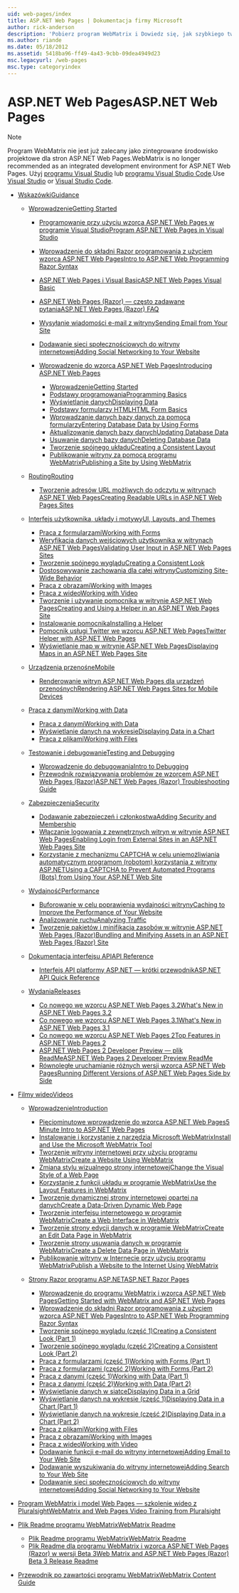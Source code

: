 ```yaml
---
uid: web-pages/index
title: ASP.NET Web Pages | Dokumentacja firmy Microsoft
author: rick-anderson
description: 'Pobierz program WebMatrix i Dowiedz się, jak szybkiego tworzenia stron sieci web w uproszczone sposób łączenia kodu serwera z kodem HTML.'
ms.author: riande
ms.date: 05/18/2012
ms.assetid: 5418ba96-ff49-4a43-9cbb-09dea4949d23
msc.legacyurl: /web-pages
msc.type: categoryindex
---
```

<a name="aspnet-web-pages"></a><span data-ttu-id="975a9-103">ASP.NET Web Pages</span><span class="sxs-lookup"><span data-stu-id="975a9-103">ASP.NET Web Pages</span></span>
====================

> [!NOTE] 
> <span data-ttu-id="975a9-104">Program WebMatrix nie jest już zalecany jako zintegrowane środowisko projektowe dla stron ASP.NET Web Pages.</span><span class="sxs-lookup"><span data-stu-id="975a9-104">WebMatrix is no longer recommended as an integrated development environment for ASP.NET Web Pages.</span></span> <span data-ttu-id="975a9-105">Użyj [programu Visual Studio](xref:aspnet/web-pages/overview/getting-started/program-asp-net-web-pages-in-visual-studio) lub [programu Visual Studio Code](https://code.visualstudio.com/).</span><span class="sxs-lookup"><span data-stu-id="975a9-105">Use [Visual Studio](xref:aspnet/web-pages/overview/getting-started/program-asp-net-web-pages-in-visual-studio) or [Visual Studio Code](https://code.visualstudio.com/).</span></span>

- [<span data-ttu-id="975a9-106">Wskazówki</span><span class="sxs-lookup"><span data-stu-id="975a9-106">Guidance</span></span>](overview/index.md)

    - [<span data-ttu-id="975a9-107">Wprowadzenie</span><span class="sxs-lookup"><span data-stu-id="975a9-107">Getting Started</span></span>](overview/getting-started/index.md)

        - [<span data-ttu-id="975a9-108">Programowanie przy użyciu wzorca ASP.NET Web Pages w programie Visual Studio</span><span class="sxs-lookup"><span data-stu-id="975a9-108">Program ASP.NET Web Pages in Visual Studio</span></span>](overview/getting-started/program-asp-net-web-pages-in-visual-studio.md)
        - [<span data-ttu-id="975a9-109">Wprowadzenie do składni Razor programowania z użyciem wzorca ASP.NET Web Pages</span><span class="sxs-lookup"><span data-stu-id="975a9-109">Intro to ASP.NET Web Programming Razor Syntax</span></span>](overview/getting-started/introducing-razor-syntax-c.md)
        - [<span data-ttu-id="975a9-110">ASP.NET Web Pages i Visual Basic</span><span class="sxs-lookup"><span data-stu-id="975a9-110">ASP.NET Web Pages Visual Basic</span></span>](overview/getting-started/introducing-razor-syntax-vb.md)
        - [<span data-ttu-id="975a9-111">ASP.NET Web Pages (Razor) — często zadawane pytania</span><span class="sxs-lookup"><span data-stu-id="975a9-111">ASP.NET Web Pages (Razor) FAQ</span></span>](overview/getting-started/aspnet-web-pages-razor-faq.md)
        - [<span data-ttu-id="975a9-112">Wysyłanie wiadomości e-mail z witryny</span><span class="sxs-lookup"><span data-stu-id="975a9-112">Sending Email from Your Site</span></span>](overview/getting-started/11-adding-email-to-your-web-site.md)
        - [<span data-ttu-id="975a9-113">Dodawanie sieci społecznościowych do witryny internetowej</span><span class="sxs-lookup"><span data-stu-id="975a9-113">Adding Social Networking to Your Website</span></span>](overview/getting-started/13-adding-social-networking-to-your-web-site.md)
        - [<span data-ttu-id="975a9-114">Wprowadzenie do wzorca ASP.NET Web Pages</span><span class="sxs-lookup"><span data-stu-id="975a9-114">Introducing ASP.NET Web Pages</span></span>](overview/getting-started/introducing-aspnet-web-pages-2/index.md)

            - [<span data-ttu-id="975a9-115">Wprowadzenie</span><span class="sxs-lookup"><span data-stu-id="975a9-115">Getting Started</span></span>](overview/getting-started/introducing-aspnet-web-pages-2/getting-started.md)
            - [<span data-ttu-id="975a9-116">Podstawy programowania</span><span class="sxs-lookup"><span data-stu-id="975a9-116">Programming Basics</span></span>](overview/getting-started/introducing-aspnet-web-pages-2/intro-to-web-pages-programming.md)
            - [<span data-ttu-id="975a9-117">Wyświetlanie danych</span><span class="sxs-lookup"><span data-stu-id="975a9-117">Displaying Data</span></span>](overview/getting-started/introducing-aspnet-web-pages-2/displaying-data.md)
            - [<span data-ttu-id="975a9-118">Podstawy formularzy HTML</span><span class="sxs-lookup"><span data-stu-id="975a9-118">HTML Form Basics</span></span>](overview/getting-started/introducing-aspnet-web-pages-2/form-basics.md)
            - [<span data-ttu-id="975a9-119">Wprowadzanie danych bazy danych za pomocą formularzy</span><span class="sxs-lookup"><span data-stu-id="975a9-119">Entering Database Data by Using Forms</span></span>](overview/getting-started/introducing-aspnet-web-pages-2/entering-data.md)
            - [<span data-ttu-id="975a9-120">Aktualizowanie danych bazy danych</span><span class="sxs-lookup"><span data-stu-id="975a9-120">Updating Database Data</span></span>](overview/getting-started/introducing-aspnet-web-pages-2/updating-data.md)
            - [<span data-ttu-id="975a9-121">Usuwanie danych bazy danych</span><span class="sxs-lookup"><span data-stu-id="975a9-121">Deleting Database Data</span></span>](overview/getting-started/introducing-aspnet-web-pages-2/deleting-data.md)
            - [<span data-ttu-id="975a9-122">Tworzenie spójnego układu</span><span class="sxs-lookup"><span data-stu-id="975a9-122">Creating a Consistent Layout</span></span>](overview/getting-started/introducing-aspnet-web-pages-2/layouts.md)
            - [<span data-ttu-id="975a9-123">Publikowanie witryny za pomocą programu WebMatrix</span><span class="sxs-lookup"><span data-stu-id="975a9-123">Publishing a Site by Using WebMatrix</span></span>](overview/getting-started/introducing-aspnet-web-pages-2/publishing.md)
    - [<span data-ttu-id="975a9-124">Routing</span><span class="sxs-lookup"><span data-stu-id="975a9-124">Routing</span></span>](overview/routing/index.md)

        - [<span data-ttu-id="975a9-125">Tworzenie adresów URL możliwych do odczytu w witrynach ASP.NET Web Pages</span><span class="sxs-lookup"><span data-stu-id="975a9-125">Creating Readable URLs in ASP.NET Web Pages Sites</span></span>](overview/routing/creating-readable-urls-in-aspnet-web-pages-sites.md)
    - [<span data-ttu-id="975a9-126">Interfejs użytkownika, układy i motywy</span><span class="sxs-lookup"><span data-stu-id="975a9-126">UI, Layouts, and Themes</span></span>](overview/ui-layouts-and-themes/index.md)

        - [<span data-ttu-id="975a9-127">Praca z formularzami</span><span class="sxs-lookup"><span data-stu-id="975a9-127">Working with Forms</span></span>](overview/ui-layouts-and-themes/4-working-with-forms.md)
        - [<span data-ttu-id="975a9-128">Weryfikacja danych wejściowych użytkownika w witrynach ASP.NET Web Pages</span><span class="sxs-lookup"><span data-stu-id="975a9-128">Validating User Input in ASP.NET Web Pages Sites</span></span>](overview/ui-layouts-and-themes/validating-user-input-in-aspnet-web-pages-sites.md)
        - [<span data-ttu-id="975a9-129">Tworzenie spójnego wyglądu</span><span class="sxs-lookup"><span data-stu-id="975a9-129">Creating a Consistent Look</span></span>](overview/ui-layouts-and-themes/3-creating-a-consistent-look.md)
        - [<span data-ttu-id="975a9-130">Dostosowywanie zachowania dla całej witryny</span><span class="sxs-lookup"><span data-stu-id="975a9-130">Customizing Site-Wide Behavior</span></span>](overview/ui-layouts-and-themes/18-customizing-site-wide-behavior.md)
        - [<span data-ttu-id="975a9-131">Praca z obrazami</span><span class="sxs-lookup"><span data-stu-id="975a9-131">Working with Images</span></span>](overview/ui-layouts-and-themes/9-working-with-images.md)
        - [<span data-ttu-id="975a9-132">Praca z wideo</span><span class="sxs-lookup"><span data-stu-id="975a9-132">Working with Video</span></span>](overview/ui-layouts-and-themes/10-working-with-video.md)
        - [<span data-ttu-id="975a9-133">Tworzenie i używanie pomocnika w witrynie ASP.NET Web Pages</span><span class="sxs-lookup"><span data-stu-id="975a9-133">Creating and Using a Helper in an ASP.NET Web Pages Site</span></span>](overview/ui-layouts-and-themes/creating-and-using-a-helper-in-an-aspnet-web-pages-site.md)
        - [<span data-ttu-id="975a9-134">Instalowanie pomocnika</span><span class="sxs-lookup"><span data-stu-id="975a9-134">Installing a Helper</span></span>](overview/ui-layouts-and-themes/installing-helpers.md)
        - [<span data-ttu-id="975a9-135">Pomocnik usługi Twitter we wzorcu ASP.NET Web Pages</span><span class="sxs-lookup"><span data-stu-id="975a9-135">Twitter Helper with ASP.NET Web Pages</span></span>](overview/ui-layouts-and-themes/twitter-helper.md)
        - [<span data-ttu-id="975a9-136">Wyświetlanie map w witrynie ASP.NET Web Pages</span><span class="sxs-lookup"><span data-stu-id="975a9-136">Displaying Maps in an ASP.NET Web Pages Site</span></span>](overview/ui-layouts-and-themes/displaying-maps-in-an-aspnet-web-pages-site.md)
    - [<span data-ttu-id="975a9-137">Urządzenia przenośne</span><span class="sxs-lookup"><span data-stu-id="975a9-137">Mobile</span></span>](overview/mobile/index.md)

        - [<span data-ttu-id="975a9-138">Renderowanie witryn ASP.NET Web Pages dla urządzeń przenośnych</span><span class="sxs-lookup"><span data-stu-id="975a9-138">Rendering ASP.NET Web Pages Sites for Mobile Devices</span></span>](overview/mobile/rendering-aspnet-web-pages-sites-for-mobile-devices.md)
    - [<span data-ttu-id="975a9-139">Praca z danymi</span><span class="sxs-lookup"><span data-stu-id="975a9-139">Working with Data</span></span>](overview/data/index.md)

        - [<span data-ttu-id="975a9-140">Praca z danymi</span><span class="sxs-lookup"><span data-stu-id="975a9-140">Working with Data</span></span>](overview/data/5-working-with-data.md)
        - [<span data-ttu-id="975a9-141">Wyświetlanie danych na wykresie</span><span class="sxs-lookup"><span data-stu-id="975a9-141">Displaying Data in a Chart</span></span>](overview/data/7-displaying-data-in-a-chart.md)
        - [<span data-ttu-id="975a9-142">Praca z plikami</span><span class="sxs-lookup"><span data-stu-id="975a9-142">Working with Files</span></span>](overview/data/working-with-files.md)
    - [<span data-ttu-id="975a9-143">Testowanie i debugowanie</span><span class="sxs-lookup"><span data-stu-id="975a9-143">Testing and Debugging</span></span>](overview/testing-and-debugging/index.md)

        - [<span data-ttu-id="975a9-144">Wprowadzenie do debugowania</span><span class="sxs-lookup"><span data-stu-id="975a9-144">Intro to Debugging</span></span>](overview/testing-and-debugging/introduction-to-debugging.md)
        - [<span data-ttu-id="975a9-145">Przewodnik rozwiązywania problemów ze wzorcem ASP.NET Web Pages (Razor)</span><span class="sxs-lookup"><span data-stu-id="975a9-145">ASP.NET Web Pages (Razor) Troubleshooting Guide</span></span>](overview/testing-and-debugging/aspnet-web-pages-razor-troubleshooting-guide.md)
    - [<span data-ttu-id="975a9-146">Zabezpieczenia</span><span class="sxs-lookup"><span data-stu-id="975a9-146">Security</span></span>](overview/security/index.md)

        - [<span data-ttu-id="975a9-147">Dodawanie zabezpieczeń i członkostwa</span><span class="sxs-lookup"><span data-stu-id="975a9-147">Adding Security and Membership</span></span>](overview/security/16-adding-security-and-membership.md)
        - [<span data-ttu-id="975a9-148">Włączanie logowania z zewnętrznych witryn w witrynie ASP.NET Web Pages</span><span class="sxs-lookup"><span data-stu-id="975a9-148">Enabling Login from External Sites in an ASP.NET Web Pages Site</span></span>](overview/security/enabling-login-from-external-sites-in-an-aspnet-web-pages-site.md)
        - [<span data-ttu-id="975a9-149">Korzystanie z mechanizmu CAPTCHA w celu uniemożliwiania automatycznym programom (robotom) korzystania z witryny ASP.NET</span><span class="sxs-lookup"><span data-stu-id="975a9-149">Using a CAPTCHA to Prevent Automated Programs (Bots) from Using Your ASP.NET Web Site</span></span>](overview/security/using-a-catpcha-to-prevent-automated-programs-bots-from-using-your-aspnet-web-site.md)
    - [<span data-ttu-id="975a9-150">Wydajność</span><span class="sxs-lookup"><span data-stu-id="975a9-150">Performance</span></span>](overview/performance-and-traffic/index.md)

        - [<span data-ttu-id="975a9-151">Buforowanie w celu poprawienia wydajności witryny</span><span class="sxs-lookup"><span data-stu-id="975a9-151">Caching to Improve the Performance of Your Website</span></span>](overview/performance-and-traffic/15-caching-to-improve-the-performance-of-your-website.md)
        - [<span data-ttu-id="975a9-152">Analizowanie ruchu</span><span class="sxs-lookup"><span data-stu-id="975a9-152">Analyzing Traffic</span></span>](overview/performance-and-traffic/14-analyzing-traffic.md)
        - [<span data-ttu-id="975a9-153">Tworzenie pakietów i minifikacja zasobów w witrynie ASP.NET Web Pages (Razor)</span><span class="sxs-lookup"><span data-stu-id="975a9-153">Bundling and Minifying Assets in an ASP.NET Web Pages (Razor) Site</span></span>](overview/performance-and-traffic/bundling-and-minifying-assets-in-an-aspnet-web-pages-razor-site.md)
    - [<span data-ttu-id="975a9-154">Dokumentacja interfejsu API</span><span class="sxs-lookup"><span data-stu-id="975a9-154">API Reference</span></span>](overview/api-reference/index.md)

        - [<span data-ttu-id="975a9-155">Interfejs API platformy ASP.NET — krótki przewodnik</span><span class="sxs-lookup"><span data-stu-id="975a9-155">ASP.NET API Quick Reference</span></span>](overview/api-reference/asp-net-web-pages-api-reference.md)
    - [<span data-ttu-id="975a9-156">Wydania</span><span class="sxs-lookup"><span data-stu-id="975a9-156">Releases</span></span>](overview/releases/index.md)

        - [<span data-ttu-id="975a9-157">Co nowego we wzorcu ASP.NET Web Pages 3.2</span><span class="sxs-lookup"><span data-stu-id="975a9-157">What's New in ASP.NET Web Pages 3.2</span></span>](overview/releases/whats-new-in-aspnet-web-pages-32.md)
        - [<span data-ttu-id="975a9-158">Co nowego we wzorcu ASP.NET Web Pages 3.1</span><span class="sxs-lookup"><span data-stu-id="975a9-158">What's New in ASP.NET Web Pages 3.1</span></span>](overview/releases/whats-new-aspnet-web-pages-31.md)
        - [<span data-ttu-id="975a9-159">Co nowego we wzorcu ASP.NET Web Pages 2</span><span class="sxs-lookup"><span data-stu-id="975a9-159">Top Features in ASP.NET Web Pages 2</span></span>](overview/releases/top-features-in-web-pages-2.md)
        - [<span data-ttu-id="975a9-160">ASP.NET Web Pages 2 Developer Preview — plik ReadMe</span><span class="sxs-lookup"><span data-stu-id="975a9-160">ASP.NET Web Pages 2 Developer Preview ReadMe</span></span>](overview/releases/aspnet-web-pages-2-developer-preview-readme.md)
        - [<span data-ttu-id="975a9-161">Równoległe uruchamianie różnych wersji wzorca ASP.NET Web Pages</span><span class="sxs-lookup"><span data-stu-id="975a9-161">Running Different Versions of ASP.NET Web Pages Side by Side</span></span>](overview/releases/running-v1-and-v2-sites-side-by-side.md)
- [<span data-ttu-id="975a9-162">Filmy wideo</span><span class="sxs-lookup"><span data-stu-id="975a9-162">Videos</span></span>](videos/index.md)

    - [<span data-ttu-id="975a9-163">Wprowadzenie</span><span class="sxs-lookup"><span data-stu-id="975a9-163">Introduction</span></span>](videos/introduction/index.md)

        - [<span data-ttu-id="975a9-164">Pięciominutowe wprowadzenie do wzorca ASP.NET Web Pages</span><span class="sxs-lookup"><span data-stu-id="975a9-164">5 Minute Intro to ASP.NET Web Pages</span></span>](videos/introduction/5-minute-introduction-to-aspnet-web-pages.md)
        - [<span data-ttu-id="975a9-165">Instalowanie i korzystanie z narzędzia Microsoft WebMatrix</span><span class="sxs-lookup"><span data-stu-id="975a9-165">Install and Use the Microsoft WebMatrix Tool</span></span>](videos/introduction/install-and-use-the-microsoft-webmatrix-tool.md)
        - [<span data-ttu-id="975a9-166">Tworzenie witryny internetowej przy użyciu programu WebMatrix</span><span class="sxs-lookup"><span data-stu-id="975a9-166">Create a Website Using WebMatrix</span></span>](videos/introduction/create-a-website-using-webmatrix.md)
        - [<span data-ttu-id="975a9-167">Zmiana stylu wizualnego strony internetowej</span><span class="sxs-lookup"><span data-stu-id="975a9-167">Change the Visual Style of a Web Page</span></span>](videos/introduction/change-the-visual-style-of-a-web-page.md)
        - [<span data-ttu-id="975a9-168">Korzystanie z funkcji układu w programie WebMatrix</span><span class="sxs-lookup"><span data-stu-id="975a9-168">Use the Layout Features in WebMatrix</span></span>](videos/introduction/use-the-layout-features-in-webmatrix.md)
        - [<span data-ttu-id="975a9-169">Tworzenie dynamicznej strony internetowej opartej na danych</span><span class="sxs-lookup"><span data-stu-id="975a9-169">Create a Data-Driven Dynamic Web Page</span></span>](videos/introduction/create-a-data-driven-dynamic-web-page.md)
        - [<span data-ttu-id="975a9-170">Tworzenie interfejsu internetowego w programie WebMatrix</span><span class="sxs-lookup"><span data-stu-id="975a9-170">Create a Web Interface in WebMatrix</span></span>](videos/introduction/create-a-web-interface-in-webmatrix.md)
        - [<span data-ttu-id="975a9-171">Tworzenie strony edycji danych w programie WebMatrix</span><span class="sxs-lookup"><span data-stu-id="975a9-171">Create an Edit Data Page in WebMatrix</span></span>](videos/introduction/create-an-edit-data-page-in-webmatrix.md)
        - [<span data-ttu-id="975a9-172">Tworzenie strony usuwania danych w programie WebMatrix</span><span class="sxs-lookup"><span data-stu-id="975a9-172">Create a Delete Data Page in WebMatrix</span></span>](videos/introduction/create-a-delete-data-page-in-webmatrix.md)
        - [<span data-ttu-id="975a9-173">Publikowanie witryny w Internecie przy użyciu programu WebMatrix</span><span class="sxs-lookup"><span data-stu-id="975a9-173">Publish a Website to the Internet Using WebMatrix</span></span>](videos/introduction/publish-a-website-to-the-internet-using-webmatrix.md)
    - [<span data-ttu-id="975a9-174">Strony Razor programu ASP.NET</span><span class="sxs-lookup"><span data-stu-id="975a9-174">ASP.NET Razor Pages</span></span>](videos/aspnet-razor-pages/index.md)

        - [<span data-ttu-id="975a9-175">Wprowadzenie do programu WebMatrix i wzorca ASP.NET Web Pages</span><span class="sxs-lookup"><span data-stu-id="975a9-175">Getting Started with WebMatrix and ASP.NET Web Pages</span></span>](videos/aspnet-razor-pages/getting-started-with-webmatrix-and-aspnet-web-pages.md)
        - [<span data-ttu-id="975a9-176">Wprowadzenie do składni Razor programowania z użyciem wzorca ASP.NET Web Pages</span><span class="sxs-lookup"><span data-stu-id="975a9-176">Intro to ASP.NET Web Programming Razor Syntax</span></span>](videos/aspnet-razor-pages/introduction-to-aspnet-web-programming-using-the-razor-syntax.md)
        - [<span data-ttu-id="975a9-177">Tworzenie spójnego wyglądu (część 1)</span><span class="sxs-lookup"><span data-stu-id="975a9-177">Creating a Consistent Look (Part 1)</span></span>](videos/aspnet-razor-pages/creating-a-consistent-look-part-1.md)
        - [<span data-ttu-id="975a9-178">Tworzenie spójnego wyglądu (część 2)</span><span class="sxs-lookup"><span data-stu-id="975a9-178">Creating a Consistent Look (Part 2)</span></span>](videos/aspnet-razor-pages/creating-a-consistent-look-part-2.md)
        - [<span data-ttu-id="975a9-179">Praca z formularzami (część 1)</span><span class="sxs-lookup"><span data-stu-id="975a9-179">Working with Forms (Part 1)</span></span>](videos/aspnet-razor-pages/working-with-forms-part-1.md)
        - [<span data-ttu-id="975a9-180">Praca z formularzami (część 2)</span><span class="sxs-lookup"><span data-stu-id="975a9-180">Working with Forms (Part 2)</span></span>](videos/aspnet-razor-pages/working-with-forms-part-2.md)
        - [<span data-ttu-id="975a9-181">Praca z danymi (część 1)</span><span class="sxs-lookup"><span data-stu-id="975a9-181">Working with Data (Part 1)</span></span>](videos/aspnet-razor-pages/working-with-data-part-1.md)
        - [<span data-ttu-id="975a9-182">Praca z danymi (część 2)</span><span class="sxs-lookup"><span data-stu-id="975a9-182">Working with Data (Part 2)</span></span>](videos/aspnet-razor-pages/working-with-data-part-2.md)
        - [<span data-ttu-id="975a9-183">Wyświetlanie danych w siatce</span><span class="sxs-lookup"><span data-stu-id="975a9-183">Displaying Data in a Grid</span></span>](videos/aspnet-razor-pages/displaying-data-in-a-grid.md)
        - [<span data-ttu-id="975a9-184">Wyświetlanie danych na wykresie (część 1)</span><span class="sxs-lookup"><span data-stu-id="975a9-184">Displaying Data in a Chart (Part 1)</span></span>](videos/aspnet-razor-pages/displaying-data-in-a-chart-part-1.md)
        - [<span data-ttu-id="975a9-185">Wyświetlanie danych na wykresie (część 2)</span><span class="sxs-lookup"><span data-stu-id="975a9-185">Displaying Data in a Chart (Part 2)</span></span>](videos/aspnet-razor-pages/displaying-data-in-a-chart-part-2.md)
        - [<span data-ttu-id="975a9-186">Praca z plikami</span><span class="sxs-lookup"><span data-stu-id="975a9-186">Working with Files</span></span>](videos/aspnet-razor-pages/working-with-files.md)
        - [<span data-ttu-id="975a9-187">Praca z obrazami</span><span class="sxs-lookup"><span data-stu-id="975a9-187">Working with Images</span></span>](videos/aspnet-razor-pages/working-with-images.md)
        - [<span data-ttu-id="975a9-188">Praca z wideo</span><span class="sxs-lookup"><span data-stu-id="975a9-188">Working with Video</span></span>](videos/aspnet-razor-pages/working-with-video.md)
        - [<span data-ttu-id="975a9-189">Dodawanie funkcji e-mail do witryny internetowej</span><span class="sxs-lookup"><span data-stu-id="975a9-189">Adding Email to Your Web Site</span></span>](videos/aspnet-razor-pages/adding-email-to-your-web-site.md)
        - [<span data-ttu-id="975a9-190">Dodawanie wyszukiwania do witryny internetowej</span><span class="sxs-lookup"><span data-stu-id="975a9-190">Adding Search to Your Web Site</span></span>](videos/aspnet-razor-pages/adding-search-to-your-web-site.md)
        - [<span data-ttu-id="975a9-191">Dodawanie sieci społecznościowych do witryny internetowej</span><span class="sxs-lookup"><span data-stu-id="975a9-191">Adding Social Networking to Your Website</span></span>](videos/aspnet-razor-pages/adding-social-networking-to-your-website.md)
- [<span data-ttu-id="975a9-192">Program WebMatrix i model Web Pages — szkolenie wideo z Pluralsight</span><span class="sxs-lookup"><span data-stu-id="975a9-192">WebMatrix and Web Pages Video Training from Pluralsight</span></span>](pluralsight.md)
- [<span data-ttu-id="975a9-193">Plik Readme programu WebMatrix</span><span class="sxs-lookup"><span data-stu-id="975a9-193">WebMatrix Readme</span></span>](readme/index.md)

    - [<span data-ttu-id="975a9-194">Plik Readme programu WebMatrix</span><span class="sxs-lookup"><span data-stu-id="975a9-194">WebMatrix Readme</span></span>](readme/overview.md)
    - [<span data-ttu-id="975a9-195">Plik Readme dla programu WebMatrix i wzorca ASP.NET Web Pages (Razor) w wersji Beta 3</span><span class="sxs-lookup"><span data-stu-id="975a9-195">Web Matrix and ASP.NET Web Pages (Razor) Beta 3 Release Readme</span></span>](readme/beta3.md)
- [<span data-ttu-id="975a9-196">Przewodnik po zawartości programu WebMatrix</span><span class="sxs-lookup"><span data-stu-id="975a9-196">WebMatrix Content Guide</span></span>](content-guide.md)
